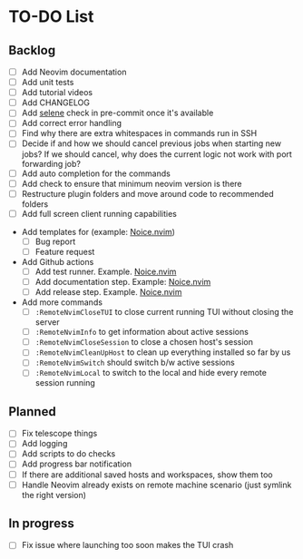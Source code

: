 # TO-DO List

## Backlog

- [ ] Add Neovim documentation
- [ ] Add unit tests
- [ ] Add tutorial videos
- [ ] Add CHANGELOG
- [ ] Add [selene](https://github.com/Kampfkarren/selene/pull/541) check in
pre-commit once it's available
- [ ] Add correct error handling
- [ ] Find why there are extra whitespaces in commands run in SSH
- [ ] Decide if and how we should cancel previous jobs when starting new jobs?
If we should cancel, why does the current logic not work with port forwarding job?
- [ ] Add auto completion for the commands
- [ ] Add check to ensure that minimum neovim version is there
- [ ] Restructure plugin folders and move around code to recommended folders
- [ ] Add full screen client running capabilities
- Add templates for (example: [Noice.nvim](https://github.com/folke/noice.nvim/tree/main/.github/ISSUE_TEMPLATE))
  - [ ] Bug report
  - [ ] Feature request
- Add Github actions
  - [ ] Add test runner. Example. [Noice.nvim](https://github.com/folke/noice.nvim/blob/main/.github/workflows/ci.yml)
  - [ ] Add documentation step. Example: [Noice.nvim](https://github.com/folke/noice.nvim/blob/main/.github/workflows/ci.yml#L29-L48)
  - [ ] Add release step. Example. [Noice.nvim](https://github.com/folke/noice.nvim/blob/main/.github/workflows/ci.yml)
- Add more commands
  - [ ] `:RemoteNvimCloseTUI` to close current running TUI without closing the server
  - [ ] `:RemoteNvimInfo` to get information about active sessions
  - [ ] `:RemoteNvimCloseSession` to close a chosen host's session
  - [ ] `:RemoteNvimCleanUpHost` to clean up everything installed so far by us
  - [ ] `:RemoteNvimSwitch` should switch b/w active sessions
  - [ ] `:RemoteNvimLocal` to switch to the local and hide every remote session running

## Planned

- [ ] Fix telescope things
- [ ] Add logging
- [ ] Add scripts to do checks
- [ ] Add progress bar notification
- [ ] If there are additional saved hosts and workspaces, show them too
- [ ] Handle Neovim already exists on remote machine scenario (just
symlink the right version)

## In progress

- [ ] Fix issue where launching too soon makes the TUI crash
